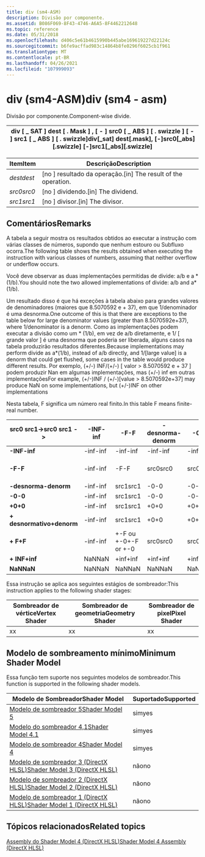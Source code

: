 ```yaml
---
title: div (sm4-ASM)
description: Divisão por componente.
ms.assetid: B086F069-8F43-4746-A6A5-8F4462212648
ms.topic: reference
ms.date: 05/31/2018
ms.openlocfilehash: d406c5e61b4615990b445abe169619227d22124c
ms.sourcegitcommit: b6fe9acffad983c14864b8fe0296f6025cb1f961
ms.translationtype: MT
ms.contentlocale: pt-BR
ms.lasthandoff: 04/26/2021
ms.locfileid: "107999093"
---
```

# <a name="div-sm4---asm"></a><span data-ttu-id="8290b-103">div (sm4-ASM)</span><span class="sxs-lookup"><span data-stu-id="8290b-103">div (sm4 - asm)</span></span>

<span data-ttu-id="8290b-104">Divisão por componente.</span><span class="sxs-lookup"><span data-stu-id="8290b-104">Component-wise divide.</span></span>



| <span data-ttu-id="8290b-105">div \[ \_ SAT \] dest \[ . Mask \] , \[ - \] src0 \[ \_ ABS \] \[ . swizzle \] \[ - \] src1 \[ \_ ABS \] \[ . swizzle\]</span><span class="sxs-lookup"><span data-stu-id="8290b-105">div\[\_sat\] dest\[.mask\], \[-\]src0\[\_abs\]\[.swizzle\] \[-\]src1\[\_abs\]\[.swizzle\]</span></span> |
|-------------------------------------------------------------------------------------------|



 



| <span data-ttu-id="8290b-106">Item</span><span class="sxs-lookup"><span data-stu-id="8290b-106">Item</span></span>                                                            | <span data-ttu-id="8290b-107">Descrição</span><span class="sxs-lookup"><span data-stu-id="8290b-107">Description</span></span>                                    |
|-----------------------------------------------------------------|------------------------------------------------|
| <span data-ttu-id="8290b-108"><span id="dest"></span><span id="DEST"></span>*dest*</span><span class="sxs-lookup"><span data-stu-id="8290b-108"><span id="dest"></span><span id="DEST"></span>*dest*</span></span><br/> | <span data-ttu-id="8290b-109">\[no \] resultado da operação.</span><span class="sxs-lookup"><span data-stu-id="8290b-109">\[in\] The result of the operation.</span></span><br/> |
| <span data-ttu-id="8290b-110"><span id="src0"></span><span id="SRC0"></span>*src0*</span><span class="sxs-lookup"><span data-stu-id="8290b-110"><span id="src0"></span><span id="SRC0"></span>*src0*</span></span><br/> | <span data-ttu-id="8290b-111">\[no \] dividendo.</span><span class="sxs-lookup"><span data-stu-id="8290b-111">\[in\] The dividend.</span></span><br/>                |
| <span data-ttu-id="8290b-112"><span id="src1"></span><span id="SRC1"></span>*src1*</span><span class="sxs-lookup"><span data-stu-id="8290b-112"><span id="src1"></span><span id="SRC1"></span>*src1*</span></span><br/> | <span data-ttu-id="8290b-113">\[no \] divisor.</span><span class="sxs-lookup"><span data-stu-id="8290b-113">\[in\] The divisor.</span></span><br/>                 |



 

## <a name="remarks"></a><span data-ttu-id="8290b-114">Comentários</span><span class="sxs-lookup"><span data-stu-id="8290b-114">Remarks</span></span>

<span data-ttu-id="8290b-115">A tabela a seguir mostra os resultados obtidos ao executar a instrução com várias classes de números, supondo que nenhum estouro ou Subfluxo ocorra.</span><span class="sxs-lookup"><span data-stu-id="8290b-115">The following table shows the results obtained when executing the instruction with various classes of numbers, assuming that neither overflow or underflow occurs.</span></span>

<span data-ttu-id="8290b-116">Você deve observar as duas implementações permitidas de divide: a/b e a \* (1/b).</span><span class="sxs-lookup"><span data-stu-id="8290b-116">You should note the two allowed implementations of divide: a/b and a\*(1/b).</span></span>

<span data-ttu-id="8290b-117">Um resultado disso é que há exceções à tabela abaixo para grandes valores de denominadores (maiores que 8.5070592 e + 37), em que 1/denominador é uma desnorma.</span><span class="sxs-lookup"><span data-stu-id="8290b-117">One outcome of this is that there are exceptions to the table below for large denominator values (greater than 8.5070592e+37), where 1/denominator is a denorm.</span></span> <span data-ttu-id="8290b-118">Como as implementações podem executar a divisão como um \* (1/b), em vez de a/b diretamente, e 1/ \[ grande valor \] é uma desnorma que poderia ser liberada, alguns casos na tabela produzirão resultados diferentes.</span><span class="sxs-lookup"><span data-stu-id="8290b-118">Because implementations may perform divide as a\*(1/b), instead of a/b directly, and 1/\[large value\] is a denorm that could get flushed, some cases in the table would produce different results.</span></span> <span data-ttu-id="8290b-119">Por exemplo, (+/-) INF/(+/-) \[ valor > 8.5070592 e + 37 \] podem produzir Nan em algumas implementações, mas (+/-) inf em outras implementações</span><span class="sxs-lookup"><span data-stu-id="8290b-119">For example, (+/-)INF / (+/-)\[value > 8.5070592e+37\] may produce NaN on some implementations, but (+/-)INF on other implementations</span></span>

<span data-ttu-id="8290b-120">Nesta tabela, F significa um número real finito.</span><span class="sxs-lookup"><span data-stu-id="8290b-120">In this table F means finite-real number.</span></span>



| <span data-ttu-id="8290b-121">**src0 src1->**</span><span class="sxs-lookup"><span data-stu-id="8290b-121">**src0 src1 ->**</span></span> | <span data-ttu-id="8290b-122">**-INF**</span><span class="sxs-lookup"><span data-stu-id="8290b-122">**-inf**</span></span> | <span data-ttu-id="8290b-123">**-F**</span><span class="sxs-lookup"><span data-stu-id="8290b-123">**-F**</span></span>     | <span data-ttu-id="8290b-124">**-desnorma**</span><span class="sxs-lookup"><span data-stu-id="8290b-124">**-denorm**</span></span> | <span data-ttu-id="8290b-125">**-0**</span><span class="sxs-lookup"><span data-stu-id="8290b-125">**-0**</span></span> | <span data-ttu-id="8290b-126">**+0**</span><span class="sxs-lookup"><span data-stu-id="8290b-126">**+0**</span></span> | <span data-ttu-id="8290b-127">**+ desnormativo**</span><span class="sxs-lookup"><span data-stu-id="8290b-127">**+denorm**</span></span> | <span data-ttu-id="8290b-128">**+ F**</span><span class="sxs-lookup"><span data-stu-id="8290b-128">**+F**</span></span>     | <span data-ttu-id="8290b-129">**+ INF**</span><span class="sxs-lookup"><span data-stu-id="8290b-129">**+inf**</span></span> | <span data-ttu-id="8290b-130">**Nan**</span><span class="sxs-lookup"><span data-stu-id="8290b-130">**Nan**</span></span> |
|---------------------|----------|------------|-------------|--------|--------|-------------|------------|----------|---------|
| <span data-ttu-id="8290b-131">**-INF**</span><span class="sxs-lookup"><span data-stu-id="8290b-131">**-inf**</span></span>            | <span data-ttu-id="8290b-132">-inf</span><span class="sxs-lookup"><span data-stu-id="8290b-132">-inf</span></span>     | <span data-ttu-id="8290b-133">-inf</span><span class="sxs-lookup"><span data-stu-id="8290b-133">-inf</span></span>       | <span data-ttu-id="8290b-134">-inf</span><span class="sxs-lookup"><span data-stu-id="8290b-134">-inf</span></span>        | <span data-ttu-id="8290b-135">-inf</span><span class="sxs-lookup"><span data-stu-id="8290b-135">-inf</span></span>   | <span data-ttu-id="8290b-136">-inf</span><span class="sxs-lookup"><span data-stu-id="8290b-136">-inf</span></span>   | <span data-ttu-id="8290b-137">-inf</span><span class="sxs-lookup"><span data-stu-id="8290b-137">-inf</span></span>        | <span data-ttu-id="8290b-138">-inf</span><span class="sxs-lookup"><span data-stu-id="8290b-138">-inf</span></span>       | <span data-ttu-id="8290b-139">NaN</span><span class="sxs-lookup"><span data-stu-id="8290b-139">NaN</span></span>      | <span data-ttu-id="8290b-140">NaN</span><span class="sxs-lookup"><span data-stu-id="8290b-140">NaN</span></span>     |
| <span data-ttu-id="8290b-141">**-F**</span><span class="sxs-lookup"><span data-stu-id="8290b-141">**-F**</span></span>              | <span data-ttu-id="8290b-142">-inf</span><span class="sxs-lookup"><span data-stu-id="8290b-142">-inf</span></span>     | <span data-ttu-id="8290b-143">-F</span><span class="sxs-lookup"><span data-stu-id="8290b-143">-F</span></span>         | <span data-ttu-id="8290b-144">src0</span><span class="sxs-lookup"><span data-stu-id="8290b-144">src0</span></span>        | <span data-ttu-id="8290b-145">src0</span><span class="sxs-lookup"><span data-stu-id="8290b-145">src0</span></span>   | <span data-ttu-id="8290b-146">src0</span><span class="sxs-lookup"><span data-stu-id="8290b-146">src0</span></span>   | <span data-ttu-id="8290b-147">src0</span><span class="sxs-lookup"><span data-stu-id="8290b-147">src0</span></span>        | <span data-ttu-id="8290b-148">+-F ou +-0</span><span class="sxs-lookup"><span data-stu-id="8290b-148">+-F or +-0</span></span> | <span data-ttu-id="8290b-149">+inf</span><span class="sxs-lookup"><span data-stu-id="8290b-149">+inf</span></span>     | <span data-ttu-id="8290b-150">NaN</span><span class="sxs-lookup"><span data-stu-id="8290b-150">NaN</span></span>     |
| <span data-ttu-id="8290b-151">**-desnorma**</span><span class="sxs-lookup"><span data-stu-id="8290b-151">**-denorm**</span></span>         | <span data-ttu-id="8290b-152">-inf</span><span class="sxs-lookup"><span data-stu-id="8290b-152">-inf</span></span>     | <span data-ttu-id="8290b-153">src1</span><span class="sxs-lookup"><span data-stu-id="8290b-153">src1</span></span>       | <span data-ttu-id="8290b-154">-0</span><span class="sxs-lookup"><span data-stu-id="8290b-154">-0</span></span>          | <span data-ttu-id="8290b-155">-0</span><span class="sxs-lookup"><span data-stu-id="8290b-155">-0</span></span>     | <span data-ttu-id="8290b-156">+0</span><span class="sxs-lookup"><span data-stu-id="8290b-156">+0</span></span>     | <span data-ttu-id="8290b-157">+0</span><span class="sxs-lookup"><span data-stu-id="8290b-157">+0</span></span>          | <span data-ttu-id="8290b-158">src1</span><span class="sxs-lookup"><span data-stu-id="8290b-158">src1</span></span>       | <span data-ttu-id="8290b-159">+inf</span><span class="sxs-lookup"><span data-stu-id="8290b-159">+inf</span></span>     | <span data-ttu-id="8290b-160">NaN</span><span class="sxs-lookup"><span data-stu-id="8290b-160">NaN</span></span>     |
| <span data-ttu-id="8290b-161">**-0**</span><span class="sxs-lookup"><span data-stu-id="8290b-161">**-0**</span></span>              | <span data-ttu-id="8290b-162">-inf</span><span class="sxs-lookup"><span data-stu-id="8290b-162">-inf</span></span>     | <span data-ttu-id="8290b-163">src1</span><span class="sxs-lookup"><span data-stu-id="8290b-163">src1</span></span>       | <span data-ttu-id="8290b-164">-0</span><span class="sxs-lookup"><span data-stu-id="8290b-164">-0</span></span>          | <span data-ttu-id="8290b-165">-0</span><span class="sxs-lookup"><span data-stu-id="8290b-165">-0</span></span>     | <span data-ttu-id="8290b-166">+0</span><span class="sxs-lookup"><span data-stu-id="8290b-166">+0</span></span>     | <span data-ttu-id="8290b-167">+0</span><span class="sxs-lookup"><span data-stu-id="8290b-167">+0</span></span>          | <span data-ttu-id="8290b-168">src1</span><span class="sxs-lookup"><span data-stu-id="8290b-168">src1</span></span>       | <span data-ttu-id="8290b-169">+inf</span><span class="sxs-lookup"><span data-stu-id="8290b-169">+inf</span></span>     | <span data-ttu-id="8290b-170">NaN</span><span class="sxs-lookup"><span data-stu-id="8290b-170">NaN</span></span>     |
| <span data-ttu-id="8290b-171">**+0**</span><span class="sxs-lookup"><span data-stu-id="8290b-171">**+0**</span></span>              | <span data-ttu-id="8290b-172">-inf</span><span class="sxs-lookup"><span data-stu-id="8290b-172">-inf</span></span>     | <span data-ttu-id="8290b-173">src1</span><span class="sxs-lookup"><span data-stu-id="8290b-173">src1</span></span>       | <span data-ttu-id="8290b-174">+0</span><span class="sxs-lookup"><span data-stu-id="8290b-174">+0</span></span>          | <span data-ttu-id="8290b-175">+0</span><span class="sxs-lookup"><span data-stu-id="8290b-175">+0</span></span>     | <span data-ttu-id="8290b-176">+0</span><span class="sxs-lookup"><span data-stu-id="8290b-176">+0</span></span>     | <span data-ttu-id="8290b-177">+0</span><span class="sxs-lookup"><span data-stu-id="8290b-177">+0</span></span>          | <span data-ttu-id="8290b-178">src1</span><span class="sxs-lookup"><span data-stu-id="8290b-178">src1</span></span>       | <span data-ttu-id="8290b-179">+inf</span><span class="sxs-lookup"><span data-stu-id="8290b-179">+inf</span></span>     | <span data-ttu-id="8290b-180">NaN</span><span class="sxs-lookup"><span data-stu-id="8290b-180">NaN</span></span>     |
| <span data-ttu-id="8290b-181">**+ desnormativo**</span><span class="sxs-lookup"><span data-stu-id="8290b-181">**+denorm**</span></span>         | <span data-ttu-id="8290b-182">-inf</span><span class="sxs-lookup"><span data-stu-id="8290b-182">-inf</span></span>     | <span data-ttu-id="8290b-183">src1</span><span class="sxs-lookup"><span data-stu-id="8290b-183">src1</span></span>       | <span data-ttu-id="8290b-184">+0</span><span class="sxs-lookup"><span data-stu-id="8290b-184">+0</span></span>          | <span data-ttu-id="8290b-185">+0</span><span class="sxs-lookup"><span data-stu-id="8290b-185">+0</span></span>     | <span data-ttu-id="8290b-186">+0</span><span class="sxs-lookup"><span data-stu-id="8290b-186">+0</span></span>     | <span data-ttu-id="8290b-187">+0</span><span class="sxs-lookup"><span data-stu-id="8290b-187">+0</span></span>          | <span data-ttu-id="8290b-188">src1</span><span class="sxs-lookup"><span data-stu-id="8290b-188">src1</span></span>       | <span data-ttu-id="8290b-189">+inf</span><span class="sxs-lookup"><span data-stu-id="8290b-189">+inf</span></span>     | <span data-ttu-id="8290b-190">NaN</span><span class="sxs-lookup"><span data-stu-id="8290b-190">NaN</span></span>     |
| <span data-ttu-id="8290b-191">**+ F**</span><span class="sxs-lookup"><span data-stu-id="8290b-191">**+F**</span></span>              | <span data-ttu-id="8290b-192">-inf</span><span class="sxs-lookup"><span data-stu-id="8290b-192">-inf</span></span>     | <span data-ttu-id="8290b-193">+-F ou +-0</span><span class="sxs-lookup"><span data-stu-id="8290b-193">+-F or +-0</span></span> | <span data-ttu-id="8290b-194">src0</span><span class="sxs-lookup"><span data-stu-id="8290b-194">src0</span></span>        | <span data-ttu-id="8290b-195">src0</span><span class="sxs-lookup"><span data-stu-id="8290b-195">src0</span></span>   | <span data-ttu-id="8290b-196">src0</span><span class="sxs-lookup"><span data-stu-id="8290b-196">src0</span></span>   | <span data-ttu-id="8290b-197">src0</span><span class="sxs-lookup"><span data-stu-id="8290b-197">src0</span></span>        | <span data-ttu-id="8290b-198">+ F</span><span class="sxs-lookup"><span data-stu-id="8290b-198">+F</span></span>         | <span data-ttu-id="8290b-199">+inf</span><span class="sxs-lookup"><span data-stu-id="8290b-199">+inf</span></span>     | <span data-ttu-id="8290b-200">NaN</span><span class="sxs-lookup"><span data-stu-id="8290b-200">NaN</span></span>     |
| <span data-ttu-id="8290b-201">**+ INF**</span><span class="sxs-lookup"><span data-stu-id="8290b-201">**+inf**</span></span>            | <span data-ttu-id="8290b-202">NaN</span><span class="sxs-lookup"><span data-stu-id="8290b-202">NaN</span></span>      | <span data-ttu-id="8290b-203">+inf</span><span class="sxs-lookup"><span data-stu-id="8290b-203">+inf</span></span>       | <span data-ttu-id="8290b-204">+inf</span><span class="sxs-lookup"><span data-stu-id="8290b-204">+inf</span></span>        | <span data-ttu-id="8290b-205">+inf</span><span class="sxs-lookup"><span data-stu-id="8290b-205">+inf</span></span>   | <span data-ttu-id="8290b-206">+inf</span><span class="sxs-lookup"><span data-stu-id="8290b-206">+inf</span></span>   | <span data-ttu-id="8290b-207">+inf</span><span class="sxs-lookup"><span data-stu-id="8290b-207">+inf</span></span>        | <span data-ttu-id="8290b-208">+inf</span><span class="sxs-lookup"><span data-stu-id="8290b-208">+inf</span></span>       | <span data-ttu-id="8290b-209">+inf</span><span class="sxs-lookup"><span data-stu-id="8290b-209">+inf</span></span>     | <span data-ttu-id="8290b-210">NaN</span><span class="sxs-lookup"><span data-stu-id="8290b-210">NaN</span></span>     |
| <span data-ttu-id="8290b-211">**NaN**</span><span class="sxs-lookup"><span data-stu-id="8290b-211">**NaN**</span></span>             | <span data-ttu-id="8290b-212">NaN</span><span class="sxs-lookup"><span data-stu-id="8290b-212">NaN</span></span>      | <span data-ttu-id="8290b-213">NaN</span><span class="sxs-lookup"><span data-stu-id="8290b-213">NaN</span></span>        | <span data-ttu-id="8290b-214">NaN</span><span class="sxs-lookup"><span data-stu-id="8290b-214">NaN</span></span>         | <span data-ttu-id="8290b-215">NaN</span><span class="sxs-lookup"><span data-stu-id="8290b-215">NaN</span></span>    | <span data-ttu-id="8290b-216">NaN</span><span class="sxs-lookup"><span data-stu-id="8290b-216">NaN</span></span>    | <span data-ttu-id="8290b-217">NaN</span><span class="sxs-lookup"><span data-stu-id="8290b-217">NaN</span></span>         | <span data-ttu-id="8290b-218">NaN</span><span class="sxs-lookup"><span data-stu-id="8290b-218">NaN</span></span>        | <span data-ttu-id="8290b-219">NaN</span><span class="sxs-lookup"><span data-stu-id="8290b-219">NaN</span></span>      | <span data-ttu-id="8290b-220">NaN</span><span class="sxs-lookup"><span data-stu-id="8290b-220">NaN</span></span>     |



 

<span data-ttu-id="8290b-221">Essa instrução se aplica aos seguintes estágios de sombreador:</span><span class="sxs-lookup"><span data-stu-id="8290b-221">This instruction applies to the following shader stages:</span></span>



| <span data-ttu-id="8290b-222">Sombreador de vértice</span><span class="sxs-lookup"><span data-stu-id="8290b-222">Vertex Shader</span></span> | <span data-ttu-id="8290b-223">Sombreador de geometria</span><span class="sxs-lookup"><span data-stu-id="8290b-223">Geometry Shader</span></span> | <span data-ttu-id="8290b-224">Sombreador de pixel</span><span class="sxs-lookup"><span data-stu-id="8290b-224">Pixel Shader</span></span> |
|---------------|-----------------|--------------|
| <span data-ttu-id="8290b-225">x</span><span class="sxs-lookup"><span data-stu-id="8290b-225">x</span></span>             | <span data-ttu-id="8290b-226">x</span><span class="sxs-lookup"><span data-stu-id="8290b-226">x</span></span>               | <span data-ttu-id="8290b-227">x</span><span class="sxs-lookup"><span data-stu-id="8290b-227">x</span></span>            |



 

## <a name="minimum-shader-model"></a><span data-ttu-id="8290b-228">Modelo de sombreamento mínimo</span><span class="sxs-lookup"><span data-stu-id="8290b-228">Minimum Shader Model</span></span>

<span data-ttu-id="8290b-229">Essa função tem suporte nos seguintes modelos de sombreador.</span><span class="sxs-lookup"><span data-stu-id="8290b-229">This function is supported in the following shader models.</span></span>



| <span data-ttu-id="8290b-230">Modelo de Sombreador</span><span class="sxs-lookup"><span data-stu-id="8290b-230">Shader Model</span></span>                                              | <span data-ttu-id="8290b-231">Suportado</span><span class="sxs-lookup"><span data-stu-id="8290b-231">Supported</span></span> |
|-----------------------------------------------------------|-----------|
| [<span data-ttu-id="8290b-232">Modelo de sombreador 5</span><span class="sxs-lookup"><span data-stu-id="8290b-232">Shader Model 5</span></span>](d3d11-graphics-reference-sm5.md)        | <span data-ttu-id="8290b-233">sim</span><span class="sxs-lookup"><span data-stu-id="8290b-233">yes</span></span>       |
| [<span data-ttu-id="8290b-234">Modelo do sombreador 4,1</span><span class="sxs-lookup"><span data-stu-id="8290b-234">Shader Model 4.1</span></span>](dx-graphics-hlsl-sm4.md)              | <span data-ttu-id="8290b-235">sim</span><span class="sxs-lookup"><span data-stu-id="8290b-235">yes</span></span>       |
| [<span data-ttu-id="8290b-236">Modelo de sombreador 4</span><span class="sxs-lookup"><span data-stu-id="8290b-236">Shader Model 4</span></span>](dx-graphics-hlsl-sm4.md)                | <span data-ttu-id="8290b-237">sim</span><span class="sxs-lookup"><span data-stu-id="8290b-237">yes</span></span>       |
| [<span data-ttu-id="8290b-238">Modelo de sombreador 3 (DirectX HLSL)</span><span class="sxs-lookup"><span data-stu-id="8290b-238">Shader Model 3 (DirectX HLSL)</span></span>](dx-graphics-hlsl-sm3.md) | <span data-ttu-id="8290b-239">não</span><span class="sxs-lookup"><span data-stu-id="8290b-239">no</span></span>        |
| [<span data-ttu-id="8290b-240">Modelo de sombreador 2 (DirectX HLSL)</span><span class="sxs-lookup"><span data-stu-id="8290b-240">Shader Model 2 (DirectX HLSL)</span></span>](dx-graphics-hlsl-sm2.md) | <span data-ttu-id="8290b-241">não</span><span class="sxs-lookup"><span data-stu-id="8290b-241">no</span></span>        |
| [<span data-ttu-id="8290b-242">Modelo de sombreador 1 (DirectX HLSL)</span><span class="sxs-lookup"><span data-stu-id="8290b-242">Shader Model 1 (DirectX HLSL)</span></span>](dx-graphics-hlsl-sm1.md) | <span data-ttu-id="8290b-243">não</span><span class="sxs-lookup"><span data-stu-id="8290b-243">no</span></span>        |



 

## <a name="related-topics"></a><span data-ttu-id="8290b-244">Tópicos relacionados</span><span class="sxs-lookup"><span data-stu-id="8290b-244">Related topics</span></span>

<dl> <dt>

[<span data-ttu-id="8290b-245">Assembly do Shader Model 4 (DirectX HLSL)</span><span class="sxs-lookup"><span data-stu-id="8290b-245">Shader Model 4 Assembly (DirectX HLSL)</span></span>](dx-graphics-hlsl-sm4-asm.md)
</dt> </dl>

 

 





